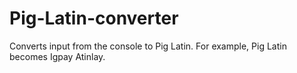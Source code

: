 # Pig-Latin-converter
Converts input from the console to Pig Latin. For example, Pig Latin becomes Igpay Atinlay.

